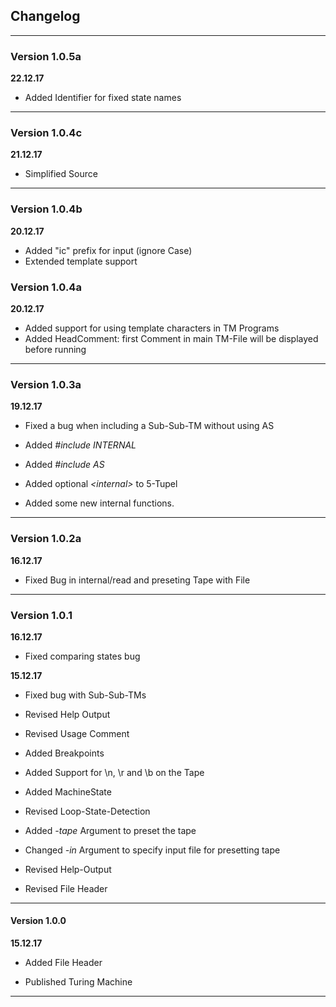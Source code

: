 ## Changelog

---

### Version 1.0.5a

__22.12.17__

- Added Identifier for fixed state names

---

### Version 1.0.4c

__21.12.17__

- Simplified Source 

--- 

### Version 1.0.4b

__20.12.17__

- Added "ic" prefix for input (ignore Case)
- Extended template support

### Version 1.0.4a

__20.12.17__

- Added support for using template characters in TM Programs
- Added HeadComment: first Comment in main TM-File will be displayed before running

---

### Version 1.0.3a

__19.12.17__

- Fixed a bug when including a Sub-Sub-TM without using AS


- Added *#include* *INTERNAL*
- Added *#include* *AS*
- Added optional *&lt;internal&gt;* to 5-Tupel
- Added some new internal functions.

---

### Version 1.0.2a

__16.12.17__

- Fixed Bug in internal/read and preseting Tape with File

---

### Version 1.0.1

__16.12.17__

- Fixed comparing states bug

__15.12.17__

- Fixed bug with Sub-Sub-TMs


- Revised Help Output
- Revised Usage Comment


- Added Breakpoints
- Added Support for \n, \r and \b on the Tape
- Added MachineState
- Revised Loop-State-Detection


- Added *-tape* Argument to preset the tape
- Changed *-in* Argument to specify input file for presetting tape
- Revised Help-Output
- Revised File Header

---

#### Version 1.0.0

__15.12.17__

- Added File Header


- Published Turing Machine

---